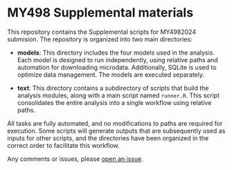 # MY498 Supplemental materials

This repository contains the Supplemental scripts for MY4982024 submision. The repository is organized into two main directories:

- **models**: This directory includes the four models used in the analysis. Each model is designed to run independently, using relative paths and automation for downloading microdata. Additionally, SQLite is used to optimize data management. The models are executed separately.

- **text**: This directory contains a subdirectory of scripts that build the analysis modules, along with a main script named `runner.R`. This script consolidates the entire analysis into a single workflow using relative paths.

All tasks are fully automated, and no modifications to paths are required for execution. Some scripts will generate outputs that are subsequently used as inputs for other scripts, and the directories have been organized in the correct order to facilitate this workflow. 

Any comments or issues, please [open an issue](https://github.com/MY498/issues).
